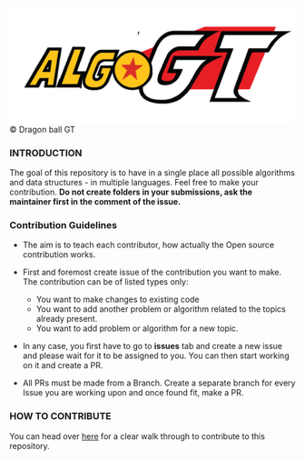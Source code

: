 <img src = "./assets/algoGT.png"  alt = "algoGT logo">
&copy; Dragon ball GT

### INTRODUCTION

The goal of this repository is to have in a single place all possible algorithms and data structures - in multiple languages.
Feel free to make your contribution.
<B>Do not create folders in your submissions, ask the maintainer first in the comment of the issue.
</B>

### Contribution Guidelines

- The aim is to teach each contributor, how actually the Open source contribution works.
- First and foremost create issue of the contribution you want to make. The contribution can be of listed types only:

  - You want to make changes to existing code
  - You want to add another problem or algorithm related to the topics already present.
  - You want to add problem or algorithm for a new topic.

- In any case, you first have to go to <b>issues</b> tab and create a new issue and please wait for it to be assigned to you. You can then start working on it and create a PR.

- All PRs must be made from a Branch. Create a separate branch for every Issue you are working upon and once found fit, make a PR.

### HOW TO CONTRIBUTE

You can head over <a href = "" >here</a> for a clear walk through to contribute to this repository.
